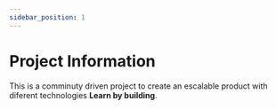 ```yaml
---
sidebar_position: 1
---
```


# Project Information

This is a comminuty driven project to create an escalable product with diferent technologies   **Learn by building**.